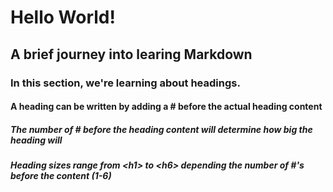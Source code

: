 # Hello World!
## A brief journey into learing Markdown

### In this section, we're learning about headings. 
#### A heading can be written by adding  a # before the actual heading content
##### The number of # before the heading content will determine how big the heading will
##### Heading sizes range from &lt;h1> to &lt;h6> depending the number of #'s before the content (1-6)